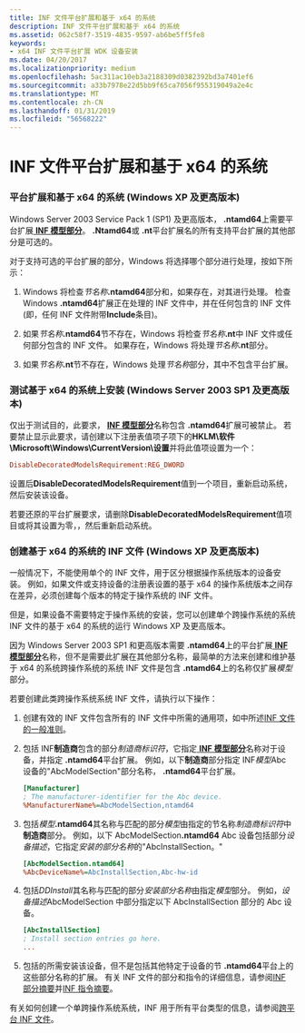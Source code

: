 ```yaml
---
title: INF 文件平台扩展和基于 x64 的系统
description: INF 文件平台扩展和基于 x64 的系统
ms.assetid: 062c58f7-3519-4835-9597-ab6be5ff5fe8
keywords:
- x64 INF 文件平台扩展 WDK 设备安装
ms.date: 04/20/2017
ms.localizationpriority: medium
ms.openlocfilehash: 5ac311ac10eb3a2188309d0382392bd3a7401ef6
ms.sourcegitcommit: a33b7978e22d5bb9f65ca7056f955319049a2e4c
ms.translationtype: MT
ms.contentlocale: zh-CN
ms.lasthandoff: 01/31/2019
ms.locfileid: "56568222"
---
```

# <a name="inf-file-platform-extensions-and-x64-based-systems"></a>INF 文件平台扩展和基于 x64 的系统


### <a href="" id="platform-extensions-and-x64-based-systems--windows-xp-and-later-"></a> 平台扩展和基于 x64 的系统 (Windows XP 及更高版本)

Windows Server 2003 Service Pack 1 (SP1) 及更高版本， **.ntamd64**上需要平台扩展[ **INF 模型部分**](inf-models-section.md)。 **.Ntamd64**或 **.nt**平台扩展名的所有支持平台扩展的其他部分是可选的。

对于支持可选的平台扩展的部分，Windows 将选择哪个部分进行处理，按如下所示：

1. Windows 将检查<em>节名称</em>**.ntamd64**部分和，如果存在，对其进行处理。 检查 Windows **.ntamd64**扩展正在处理的 INF 文件中，并在任何包含的 INF 文件 (即，任何 INF 文件附带**Include**条目)。

2. 如果<em>节名称</em>**.ntamd64**节不存在，Windows 将检查<em>节名称</em>**.nt**中 INF 文件或任何部分包含的 INF 文件。 如果存在，Windows 将处理<em>节名称</em>**.nt**部分。

3. 如果<em>节名称</em>**.nt**节不存在，Windows 处理*节名称*部分，其中不包含平台扩展。

### <a href="" id="testing-installation-on-x64-based-systems--windows-server-2003-sp1-and"></a> 测试基于 x64 的系统上安装 (Windows Server 2003 SP1 及更高版本)

仅出于测试目的，此要求， [ **INF 模型部分**](inf-models-section.md)名称包含 **.ntamd64**扩展可被禁止。 若要禁止显示此要求，请创建以下注册表值项子项下的**HKLM\\软件\\Microsoft\\Windows\\CurrentVersion\\设置**并将此值项设置为一个：

```ini
DisableDecoratedModelsRequirement:REG_DWORD
```

设置后**DisableDecoratedModelsRequirement**值到一个项目，重新启动系统，然后安装该设备。

若要还原的平台扩展要求，请删除**DisableDecoratedModelsRequirement**值项目或将其设置为零，，然后重新启动系统。

### <a href="" id="creating-inf-files-for-x64-based-systems--windows-xp-and-later-"></a> 创建基于 x64 的系统的 INF 文件 (Windows XP 及更高版本)

一般情况下，不能使用单个的 INF 文件，用于区分根据操作系统版本的设备安装。 例如，如果文件或支持设备的注册表设置的基于 x64 的操作系统版本之间存在差异，必须创建每个版本的特定于操作系统的 INF 文件。

但是，如果设备不需要特定于操作系统的安装，您可以创建单个跨操作系统的系统 INF 文件的基于 x64 的系统的运行 Windows XP 及更高版本。

因为 Windows Server 2003 SP1 和更高版本需要 **.ntamd64**上的平台扩展[ **INF 模型部分**](inf-models-section.md)名称，但不是需要此扩展在其他部分名称，最简单的方法来创建和维护基于 x64 的系统跨操作系统的系统 INF 文件是包含 **.ntamd64**上的名称仅扩展*模型*部分。

若要创建此类跨操作系统系统 INF 文件，请执行以下操作：

1. 创建有效的 INF 文件包含所有的 INF 文件中所需的通用项，如中所述[INF 文件的一般准则](general-guidelines-for-inf-files.md)。

2. 包括 INF**制造商**包含的部分*制造商标识符*，它指定[ **INF 模型部分**](inf-models-section.md)名称对于设备，并指定 **.ntamd64**平台扩展。 例如，以下**制造商**部分指定 INF*模型*Abc 设备的"AbcModelSection"部分名称， **.ntamd64**平台扩展。

   ```ini
   [Manufacturer]
   ; The manufacturer-identifier for the Abc device.
   %ManufacturerName%=AbcModelSection,ntamd64
   ```

3. 包括<em>模型</em>**.ntamd64**其名称与匹配的部分*模型*由指定的节名称*制造商标识符*中**制造商**部分。 例如，以下 AbcModelSection<strong>.ntamd64</strong> Abc 设备包括部分*设备描述*，它指定*安装的部分名称*的"AbcInstallSection。"

   ```ini
   [AbcModelSection.ntamd64]
   %AbcDeviceName%=AbcInstallSection,Abc-hw-id
   ```

4. 包括*DDInstall*其名称与匹配的部分*安装部分名称*由指定*模型*部分。 例如，*设备描述*AbcModelSection 中部分指定以下 AbcInstallSection 部分的 Abc 设备。

   ```ini
   [AbcInstallSection]
   ; Install section entries go here.
   ...
   ```

5. 包括的所需安装该设备，但不是包括其他特定于设备的节 **.ntamd64**平台上的这些部分名称的扩展。 有关 INF 文件的部分和指令的详细信息，请参阅[INF 部分摘要](summary-of-inf-sections.md)并[INF 指令摘要](summary-of-inf-directives.md)。

有关如何创建一个单跨操作系统系统，INF 用于所有平台类型的信息，请参阅[跨平台 INF 文件](cross-platform-inf-files.md)。

 

 





